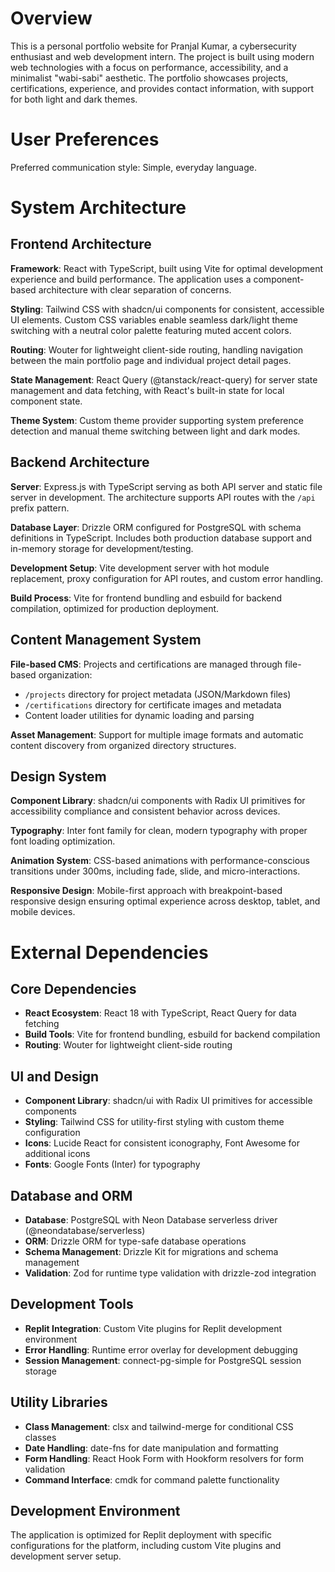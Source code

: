 # Overview

This is a personal portfolio website for Pranjal Kumar, a cybersecurity enthusiast and web development intern. The project is built using modern web technologies with a focus on performance, accessibility, and a minimalist "wabi-sabi" aesthetic. The portfolio showcases projects, certifications, experience, and provides contact information, with support for both light and dark themes.

# User Preferences

Preferred communication style: Simple, everyday language.

# System Architecture

## Frontend Architecture

**Framework**: React with TypeScript, built using Vite for optimal development experience and build performance. The application uses a component-based architecture with clear separation of concerns.

**Styling**: Tailwind CSS with shadcn/ui components for consistent, accessible UI elements. Custom CSS variables enable seamless dark/light theme switching with a neutral color palette featuring muted accent colors.

**Routing**: Wouter for lightweight client-side routing, handling navigation between the main portfolio page and individual project detail pages.

**State Management**: React Query (@tanstack/react-query) for server state management and data fetching, with React's built-in state for local component state.

**Theme System**: Custom theme provider supporting system preference detection and manual theme switching between light and dark modes.

## Backend Architecture

**Server**: Express.js with TypeScript serving as both API server and static file server in development. The architecture supports API routes with the `/api` prefix pattern.

**Database Layer**: Drizzle ORM configured for PostgreSQL with schema definitions in TypeScript. Includes both production database support and in-memory storage for development/testing.

**Development Setup**: Vite development server with hot module replacement, proxy configuration for API routes, and custom error handling.

**Build Process**: Vite for frontend bundling and esbuild for backend compilation, optimized for production deployment.

## Content Management System

**File-based CMS**: Projects and certifications are managed through file-based organization:
- `/projects` directory for project metadata (JSON/Markdown files)
- `/certifications` directory for certificate images and metadata
- Content loader utilities for dynamic loading and parsing

**Asset Management**: Support for multiple image formats and automatic content discovery from organized directory structures.

## Design System

**Component Library**: shadcn/ui components with Radix UI primitives for accessibility compliance and consistent behavior across devices.

**Typography**: Inter font family for clean, modern typography with proper font loading optimization.

**Animation System**: CSS-based animations with performance-conscious transitions under 300ms, including fade, slide, and micro-interactions.

**Responsive Design**: Mobile-first approach with breakpoint-based responsive design ensuring optimal experience across desktop, tablet, and mobile devices.

# External Dependencies

## Core Dependencies
- **React Ecosystem**: React 18 with TypeScript, React Query for data fetching
- **Build Tools**: Vite for frontend bundling, esbuild for backend compilation
- **Routing**: Wouter for lightweight client-side routing

## UI and Design
- **Component Library**: shadcn/ui with Radix UI primitives for accessible components
- **Styling**: Tailwind CSS for utility-first styling with custom theme configuration
- **Icons**: Lucide React for consistent iconography, Font Awesome for additional icons
- **Fonts**: Google Fonts (Inter) for typography

## Database and ORM
- **Database**: PostgreSQL with Neon Database serverless driver (@neondatabase/serverless)
- **ORM**: Drizzle ORM for type-safe database operations
- **Schema Management**: Drizzle Kit for migrations and schema management
- **Validation**: Zod for runtime type validation with drizzle-zod integration

## Development Tools
- **Replit Integration**: Custom Vite plugins for Replit development environment
- **Error Handling**: Runtime error overlay for development debugging
- **Session Management**: connect-pg-simple for PostgreSQL session storage

## Utility Libraries
- **Class Management**: clsx and tailwind-merge for conditional CSS classes
- **Date Handling**: date-fns for date manipulation and formatting
- **Form Handling**: React Hook Form with Hookform resolvers for form validation
- **Command Interface**: cmdk for command palette functionality

## Development Environment
The application is optimized for Replit deployment with specific configurations for the platform, including custom Vite plugins and development server setup.